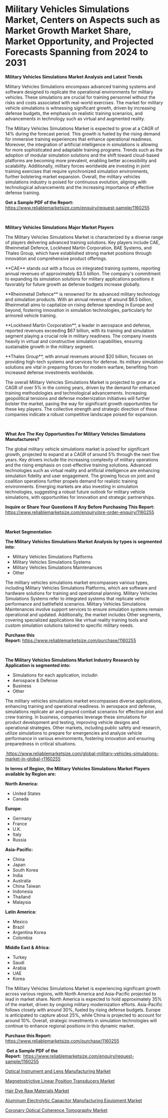 <p><h1>Military Vehicles Simulations Market, Centers on Aspects such as Market Growth Market Share, Market Opportunity, and Projected Forecasts Spanning from 2024 to 2031</h1></p><p><strong>Military Vehicles Simulations Market Analysis and Latest Trends</strong></p>
<p><p>Military Vehicles Simulations encompass advanced training systems and software designed to replicate the operational environments for military vehicles. These simulations are crucial for training personnel without the risks and costs associated with real-world exercises. The market for military vehicle simulations is witnessing significant growth, driven by increasing defense budgets, the emphasis on realistic training scenarios, and advancements in technology such as virtual and augmented reality.</p><p>The Military Vehicles Simulations Market is expected to grow at a CAGR of 14% during the forecast period. This growth is fueled by the rising demand for immersive training experiences that enhance operational readiness. Moreover, the integration of artificial intelligence in simulations is allowing for more sophisticated and adaptable training programs. Trends such as the adoption of modular simulation solutions and the shift toward cloud-based platforms are becoming more prevalent, enabling better accessibility and scalability. Additionally, military forces worldwide are investing in joint training exercises that require synchronized simulation environments, further bolstering market expansion. Overall, the military vehicles simulations industry is poised for continuous evolution, aligning with technological advancements and the increasing importance of effective defense training.</p></p>
<p><strong>Get a Sample PDF of the Report:&nbsp;</strong> <a href="https://www.reliablemarketsize.com/enquiry/request-sample/1160255?utm_campaign=1133&utm_medium=2&utm_source=Github&utm_content=ia&utm_term=05122024&utm_id=military-vehicles-simulations">https://www.reliablemarketsize.com/enquiry/request-sample/1160255</a></p>
<p>&nbsp;</p>
<p><strong>Military Vehicles Simulations Major Market Players</strong></p>
<p><p>The Military Vehicles Simulations Market is characterized by a diverse range of players delivering advanced training solutions. Key players include CAE, Rheinmetall Defence, Lockheed Martin Corporation, BAE Systems, and Thales Group, which have established strong market positions through innovation and comprehensive product offerings.</p><p>**CAE** stands out with a focus on integrated training systems, reporting annual revenues of approximately $3.5 billion. The company's commitment to expanding its simulation solutions for military applications positions it favorably for future growth as defense budgets increase globally.</p><p>**Rheinmetall Defence** is renowned for its advanced military technology and simulation products. With an annual revenue of around $6.5 billion, Rheinmetall aims to capitalize on rising defense spending in Europe and beyond, fostering innovation in simulation technologies, particularly for armored vehicle training.</p><p>**Lockheed Martin Corporation**, a leader in aerospace and defense, reported revenues exceeding $67 billion, with its training and simulation segment playing a crucial role in military readiness. The company invests heavily in virtual and constructive simulation capabilities, ensuring sustainable growth in the military segment.</p><p>**Thales Group**, with annual revenues around $20 billion, focuses on providing high-tech systems and services for defense. Its military simulation solutions are vital in preparing forces for modern warfare, benefiting from increased defense investments worldwide.</p><p>The overall Military Vehicles Simulations Market is projected to grow at a CAGR of over 5% in the coming years, driven by the demand for enhanced training methodologies and technological advancements. Increasing geopolitical tensions and defense modernization initiatives will further bolster the market, paving the way for significant growth opportunities for these key players. The collective strength and strategic direction of these companies indicate a robust competitive landscape poised for expansion.</p></p>
<p>&nbsp;</p>
<p><strong>What Are The Key Opportunities For Military Vehicles Simulations Manufacturers?</strong></p>
<p><p>The global military vehicle simulations market is poised for significant growth, projected to expand at a CAGR of around 5% through the next five years. Key drivers include the increasing complexity of military operations and the rising emphasis on cost-effective training solutions. Advanced technologies such as virtual reality and artificial intelligence are enhancing simulation fidelity and user engagement. The growing focus on joint and coalition operations further propels demand for realistic training environments. Emerging markets are also investing in simulation technologies, suggesting a robust future outlook for military vehicle simulations, with opportunities for innovation and strategic partnerships.</p></p>
<p><strong>Inquire or Share Your Questions If Any Before Purchasing This Report:</strong> <a href="https://www.reliablemarketsize.com/enquiry/pre-order-enquiry/1160255?utm_campaign=1133&utm_medium=2&utm_source=Github&utm_content=ia&utm_term=05122024&utm_id=military-vehicles-simulations">https://www.reliablemarketsize.com/enquiry/pre-order-enquiry/1160255</a></p>
<p>&nbsp;</p>
<p><strong>Market Segmentation</strong></p>
<p><strong>The Military Vehicles Simulations Market Analysis by types is segmented into:</strong></p>
<p><ul><li>Military Vehicles Simulations Platforms</li><li>Military Vehicles Simulations Systems</li><li>Military Vehicles Simulations Maintenances</li><li>Other</li></ul></p>
<p><p>The military vehicles simulations market encompasses various types, including Military Vehicles Simulations Platforms, which are software and hardware solutions for training and operational planning. Military Vehicles Simulations Systems refer to integrated systems that replicate vehicle performance and battlefield scenarios. Military Vehicles Simulations Maintenances involve support services to ensure simulation systems remain operational and updated. Additionally, the market includes Other segments, covering specialized applications like virtual reality training tools and custom simulation solutions tailored to specific military needs.</p></p>
<p><strong>Purchase this Report:&nbsp;</strong><a href="https://www.reliablemarketsize.com/purchase/1160255?utm_campaign=1133&utm_medium=2&utm_source=Github&utm_content=ia&utm_term=05122024&utm_id=military-vehicles-simulations">https://www.reliablemarketsize.com/purchase/1160255</a></p>
<p>&nbsp;</p>
<p><strong>The Military Vehicles Simulations Market Industry Research by Application is segmented into:</strong></p>
<p><ul><li>Simulations for each application, includin</li><li>Aerospace & Defense</li><li>Business</li><li>Other</li></ul></p>
<p><p>The military vehicles simulations market encompasses diverse applications, enhancing training and operational readiness. In aerospace and defense, simulations replicate air and ground combat scenarios for effective pilot and crew training. In business, companies leverage these simulations for product development and testing, improving vehicle designs and operational strategies. Other markets, including public safety and research, utilize simulations to prepare for emergencies and analyze vehicle performance in various environments, fostering innovation and ensuring preparedness in critical situations.</p></p>
<p><a href="https://www.reliablemarketsize.com/global-military-vehicles-simulations-market-in-global-r1160255?utm_campaign=1133&utm_medium=2&utm_source=Github&utm_content=ia&utm_term=05122024&utm_id=military-vehicles-simulations">&nbsp;https://www.reliablemarketsize.com/global-military-vehicles-simulations-market-in-global-r1160255</a></p>
<p><strong>In terms of Region, the Military Vehicles Simulations Market Players available by Region are:</strong></p>
<p>
    <p> <strong> North America: </strong>
        <ul>
            <li>United States</li>
            <li>Canada</li>
        </ul>
        </p> 
    <p> <strong> Europe: </strong>
        <ul>
            <li>Germany</li>
            <li>France</li>
            <li>U.K.</li>
            <li>Italy</li>
            <li>Russia</li>
        </ul>
        </p> 
    <p> <strong> Asia-Pacific: </strong>
        <ul>
            <li>China</li>
            <li>Japan</li>
            <li>South Korea</li>
            <li>India</li>
            <li>Australia</li>
            <li>China Taiwan</li>
            <li>Indonesia</li>
            <li>Thailand</li>
            <li>Malaysia</li>
        </ul>
        </p> 
    <p> <strong> Latin America: </strong>
        <ul>
            <li>Mexico</li>
            <li>Brazil</li>
            <li>Argentina Korea</li>
            <li>Colombia</li>
        </ul>
        </p> 
    <p> <strong> Middle East & Africa: </strong>
        <ul>
            <li>Turkey</li>
            <li>Saudi</li>
            <li>Arabia</li>
            <li>UAE</li>
            <li>Korea</li>
        </ul>
    </p>
    </p>
<p><p>The Military Vehicles Simulations Market is experiencing significant growth across various regions, with North America and Asia-Pacific projected to lead in market share. North America is expected to hold approximately 35% of the market, driven by ongoing military modernization efforts. Asia-Pacific follows closely with around 30%, fueled by rising defense budgets. Europe is anticipated to capture about 25%, while China is projected to account for around 10%. Overall, strategic investments in simulation technologies will continue to enhance regional positions in this dynamic market.</p></p>
<p><strong>Purchase this Report: </strong><a href="https://www.reliablemarketsize.com/purchase/1160255?utm_campaign=1133&utm_medium=2&utm_source=Github&utm_content=ia&utm_term=05122024&utm_id=military-vehicles-simulations">https://www.reliablemarketsize.com/purchase/1160255</a></p>
<p>&nbsp;<strong>Get a Sample PDF of the Report:&nbsp;&nbsp;</strong><a href="https://www.reliablemarketsize.com/enquiry/request-sample/1160255?utm_campaign=1133&utm_medium=2&utm_source=Github&utm_content=ia&utm_term=05122024&utm_id=military-vehicles-simulations">https://www.reliablemarketsize.com/enquiry/request-sample/1160255</a></p>
<p><strong></strong></p>
<p><p><a href="https://www.linkedin.com/pulse/size-estimationof-optical-instrument-lens-manufacturing-1aagf?utm_campaign=1133&utm_medium=2&utm_source=Github&utm_content=ia&utm_term=05122024&utm_id=military-vehicles-simulations">Optical Instrument and Lens Manufacturing Market</a></p><p><a href="https://www.linkedin.com/pulse/magnetostrictive-linear-position-transducers-market-size-t0ywf?utm_campaign=1133&utm_medium=2&utm_source=Github&utm_content=ia&utm_term=05122024&utm_id=military-vehicles-simulations">Magnetostrictive Linear Position Transducers Market</a></p><p><a href="https://issuu.com/reportprime-2/docs/hair-dye-raw-materials-market-size-2030.pptx?utm_campaign=1133&utm_medium=2&utm_source=Github&utm_content=ia&utm_term=05122024&utm_id=military-vehicles-simulations">Hair Dye Raw Materials Market</a></p><p><a href="https://issuu.com/reportprime-2/docs/aluminum-electrolytic-capacitor-manufacturing-equi?utm_campaign=1133&utm_medium=2&utm_source=Github&utm_content=ia&utm_term=05122024&utm_id=military-vehicles-simulations">Aluminum Electrolytic Capacitor Manufacturing Equipment Market</a></p><p><a href="https://www.linkedin.com/pulse/compreh-proposis-fbaif?utm_campaign=1133&utm_medium=2&utm_source=Github&utm_content=ia&utm_term=05122024&utm_id=military-vehicles-simulations">Coronary Optical Coherence Tomography Market</a></p></p>